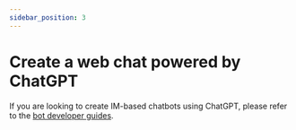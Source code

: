 ```yaml
---
sidebar_position: 3
---
```


# Create a web chat powered by ChatGPT

If you are looking to create IM-based chatbots using ChatGPT, please refer to the [bot developer guides](../category/chatgpt-bots).
